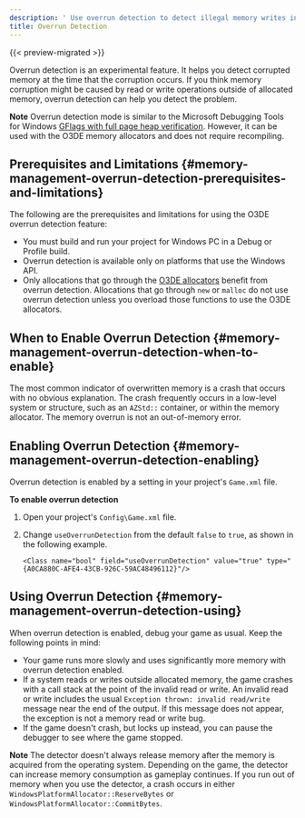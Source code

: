 ```yaml
---
description: ' Use overrun detection to detect illegal memory writes in Open 3D Engine. '
title: Overrun Detection
---
```


{{< preview-migrated >}}

Overrun detection is an experimental feature. It helps you detect corrupted memory at the time that the corruption occurs\. If you think memory corruption might be caused by read or write operations outside of allocated memory, overrun detection can help you detect the problem\.

**Note**
Overrun detection mode is similar to the Microsoft Debugging Tools for Windows [GFlags with full page heap verification](https://docs.microsoft.com/en-us/windows-hardware/drivers/debugger/gflags-and-pageheap)\. However, it can be used with the O3DE memory allocators and does not require recompiling\.

## Prerequisites and Limitations {#memory-management-overrun-detection-prerequisites-and-limitations}

The following are the prerequisites and limitations for using the O3DE overrun detection feature:
+ You must build and run your project for Windows PC in a Debug or Profile build\.
+ Overrun detection is available only on platforms that use the Windows API\.
+ Only allocations that go through the [O3DE allocators](/docs/user-guide/engine/memory/allocators.md) benefit from overrun detection\. Allocations that go through `new` or `malloc` do not use overrun detection unless you overload those functions to use the O3DE allocators\.

## When to Enable Overrun Detection {#memory-management-overrun-detection-when-to-enable}

The most common indicator of overwritten memory is a crash that occurs with no obvious explanation\. The crash frequently occurs in a low\-level system or structure, such as an `AZStd::` container, or within the memory allocator\. The memory overrun is not an out\-of\-memory error\.

## Enabling Overrun Detection {#memory-management-overrun-detection-enabling}

Overrun detection is enabled by a setting in your project's `Game.xml` file\.

**To enable overrun detection**

1. Open your project's `Config\Game.xml` file\.

1. Change `useOverrunDetection` from the default `false` to `true`, as shown in the following example\.

   ```
   <Class name="bool" field="useOverrunDetection" value="true" type="{A0CA880C-AFE4-43CB-926C-59AC48496112}"/>
   ```

## Using Overrun Detection {#memory-management-overrun-detection-using}

When overrun detection is enabled, debug your game as usual\. Keep the following points in mind:
+ Your game runs more slowly and uses significantly more memory with overrun detection enabled\.
+ If a system reads or writes outside allocated memory, the game crashes with a call stack at the point of the invalid read or write\. An invalid read or write includes the usual `Exception thrown: invalid read/write` message near the end of the output\. If this message does not appear, the exception is not a memory read or write bug\.
+ If the game doesn't crash, but locks up instead, you can pause the debugger to see where the game stopped\.

**Note**
The detector doesn't always release memory after the memory is acquired from the operating system\. Depending on the game, the detector can increase memory consumption as gameplay continues\. If you run out of memory when you use the detector, a crash occurs in either `WindowsPlatformAllocator::ReserveBytes` or `WindowsPlatformAllocator::CommitBytes`\.
